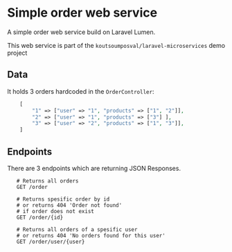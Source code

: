 # Simple order web service

A simple order web service build on Laravel Lumen.

This web service is part of the `koutsoumposval/laravel-microservices` demo project

Data
-----------
It holds 3 orders hardcoded in the `OrderController`:
```php
    [
        "1" => ["user" => "1", "products" => ["1", "2"]],
        "2" => ["user" => "1", "products" => ["3"] ],
        "3" => ["user" => "2", "products" => ["1", "3"]],
    ]
```

Endpoints
-----------
There are 3 endpoints which are returning JSON Responses.

```
   # Returns all orders
   GET /order 
   
   # Returns spesific order by id
   # or returns 404 'Order not found'
   # if order does not exist
   GET /order/{id}
   
   # Returns all orders of a spesific user
   # or returns 404 'No orders found for this user'
   GET /order/user/{user}
```